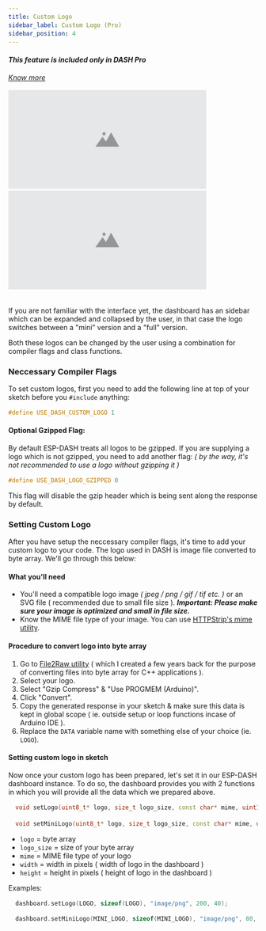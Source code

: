 ```yaml
---
title: Custom Logo
sidebar_label: Custom Logo (Pro)
sidebar_position: 4
---
```


<div className="pro-label">
    <i>
        <h4 style={{ fontWeight: '500', marginBottom: 5 }}>
            This feature is included only in DASH <span style={{ color: "#f54b42" }}>Pro</span>
        </h4>
        <a href="https://espdash.pro" target="_blank">Know more</a>
    </i>
</div>

<br/>


<img src="/img/v4/placeholder.png" width="400px" alt="Energy Card Preview" />
&nbsp;
<img src="/img/v4/placeholder.png" width="400px" alt="Energy Card Preview" />
<br/>
<br/>

If you are not familiar with the interface yet, the dashboard has an sidebar which can be expanded and collapsed by the user, in that case the logo switches between a "mini" version and a "full" version.

Both these logos can be changed by the user using a combination for compiler flags and class functions.


### Neccessary Compiler Flags

To set custom logos, first you need to add the following line at top of your sketch before you `#include` anything:

```cpp
#define USE_DASH_CUSTOM_LOGO 1
```

#### Optional Gzipped Flag:

By default ESP-DASH treats all logos to be gzipped. If you are supplying a logo which is not gzipped, you need to add another flag: <i>( by the way, it's not recommended to use a logo without gzipping it )</i>

```cpp
#define USE_DASH_LOGO_GZIPPED 0
```

This flag will disable the gzip header which is being sent along the response by default.



### Setting Custom Logo

After you have setup the neccessary compiler flags, it's time to add your custom logo to your code. The logo used in DASH is image file converted to byte array. We'll go through this below:

#### What you'll need
- You'll need a compatible logo image <i>( jpeg / png / gif / tif etc. )</i> or an SVG file ( recommended due to small file size ). <i><b>Important: Please make sure your image is optimized and small in file size.</b></i>
- Know the MIME file type of your image. You can use [HTTPStrip's mime utility](https://www.htmlstrip.com/mime-file-type-checker).

#### Procedure to convert logo into byte array
1. Go to [File2Raw utility](https://ayushsharma82.github.io/file2raw/) ( which I created a few years back for the purpose of converting files into byte array for C++ applications ).
2. Select your logo.
3. Select "Gzip Compress" & "Use PROGMEM (Arduino)".
4. Click "Convert".
5. Copy the generated response in your sketch & make sure this data is kept in global scope ( ie. outside setup or loop functions incase of Arduino IDE ).
6. Replace the `DATA` variable name with something else of your choice (ie. `LOGO`).

#### Setting custom logo in sketch

Now once your custom logo has been prepared, let's set it in our ESP-DASH dashboard instance. To do so, the dashboard provides you with 2 functions in which you will provide all the data which we prepared above.

```cpp
  void setLogo(uint8_t* logo, size_t logo_size, const char* mime, uint16_t width, uint16_t height);

  void setMiniLogo(uint8_t* logo, size_t logo_size, const char* mime, uint16_t width, uint16_t height);
```

- `logo` = byte array
- `logo_size` = size of your byte array
- `mime` = MIME file type of your logo
- `width` = width in pixels ( width of logo in the dashboard )
- `height` = height in pixels ( height of logo in the dashboard )

Examples:

```cpp
  dashboard.setLogo(LOGO, sizeof(LOGO), "image/png", 200, 40);
```

```cpp
  dashboard.setMiniLogo(MINI_LOGO, sizeof(MINI_LOGO), "image/png", 80, 40);
```